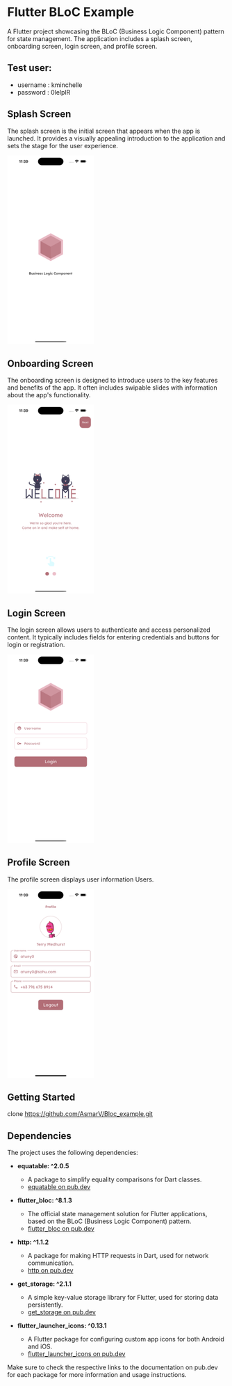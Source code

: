 # Flutter BLoC Example

A Flutter project showcasing the BLoC (Business Logic Component) pattern for state management. The application includes a splash screen, onboarding screen, login screen, and profile screen.

## Test user:
* username : kminchelle
* password : 0lelplR

## Splash Screen

The splash screen is the initial screen that appears when the app is launched. It provides a visually appealing introduction to the application and sets the stage for the user experience.

<img src="assets/screenshots/splash.png" alt="Splash Screen" width="200"/>

## Onboarding Screen

The onboarding screen is designed to introduce users to the key features and benefits of the app. It often includes swipable slides with information about the app's functionality.

<img src="assets/screenshots/onboard.png" alt="Onboarding Screen" width="200"/>


## Login Screen

The login screen allows users to authenticate and access personalized content. It typically includes fields for entering credentials and buttons for login or registration.

<img src="assets/screenshots/login.png" alt="Login Screen" width="200"/>

## Profile Screen

The profile screen displays user information Users.

<img src="assets/screenshots/profile.png" alt="Profile Screen" width="200"/>

## Getting Started
clone https://github.com/AsmarV/Bloc_example.git

## Dependencies

The project uses the following dependencies:

- **equatable: ^2.0.5**
    - A package to simplify equality comparisons for Dart classes.
    - [equatable on pub.dev](https://pub.dev/packages/equatable)

- **flutter_bloc: ^8.1.3**
    - The official state management solution for Flutter applications, based on the BLoC (Business Logic Component) pattern.
    - [flutter_bloc on pub.dev](https://pub.dev/packages/flutter_bloc)

- **http: ^1.1.2**
    - A package for making HTTP requests in Dart, used for network communication.
    - [http on pub.dev](https://pub.dev/packages/http)

- **get_storage: ^2.1.1**
    - A simple key-value storage library for Flutter, used for storing data persistently.
    - [get_storage on pub.dev](https://pub.dev/packages/get_storage)

- **flutter_launcher_icons: ^0.13.1**
    - A Flutter package for configuring custom app icons for both Android and iOS.
    - [flutter_launcher_icons on pub.dev](https://pub.dev/packages/flutter_launcher_icons)

Make sure to check the respective links to the documentation on pub.dev for each package for more information and usage instructions.